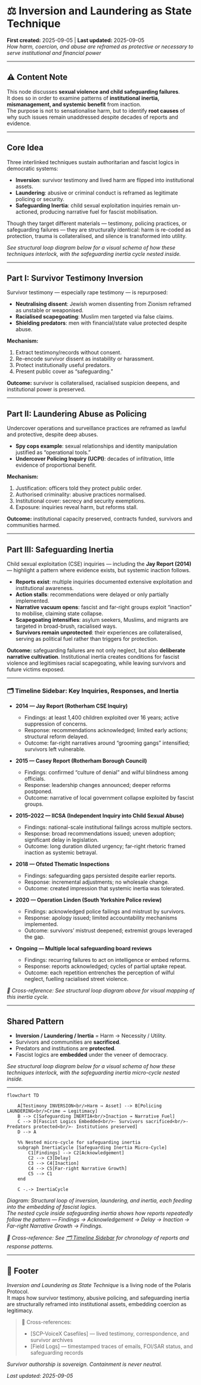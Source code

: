 # ⚖️ Inversion and Laundering as State Technique  

**First created:** 2025-09-05 | **Last updated:** 2025-09-05  
*How harm, coercion, and abuse are reframed as protective or necessary to serve institutional and financial power*  

---

## ⚠️ Content Note  

This node discusses **sexual violence and child safeguarding failures**.  
It does so in order to examine patterns of **institutional inertia, mismanagement, and systemic benefit** from inaction.  
The purpose is not to sensationalise harm, but to identify **root causes** of why such issues remain unaddressed despite decades of reports and evidence.  

---

## Core Idea  

Three interlinked techniques sustain authoritarian and fascist logics in democratic systems:  

- **Inversion**: survivor testimony and lived harm are flipped into institutional assets.  
- **Laundering**: abusive or criminal conduct is reframed as legitimate policing or security.  
- **Safeguarding Inertia**: child sexual exploitation inquiries remain un-actioned, producing narrative fuel for fascist mobilisation.  

Though they target different materials — testimony, policing practices, or safeguarding failures — they are structurally identical: harm is re-coded as protection, trauma is collateralised, and silence is transformed into utility.  

*See structural loop diagram below for a visual schema of how these techniques interlock, with the safeguarding inertia cycle nested inside.*  

---

## Part I: Survivor Testimony Inversion  

Survivor testimony — especially rape testimony — is repurposed:  

- **Neutralising dissent**: Jewish women dissenting from Zionism reframed as unstable or weaponised.  
- **Racialised scapegoating**: Muslim men targeted via false claims.  
- **Shielding predators**: men with financial/state value protected despite abuse.  

**Mechanism:**  
1. Extract testimony/records without consent.  
2. Re-encode survivor dissent as instability or harassment.  
3. Protect institutionally useful predators.  
4. Present public cover as “safeguarding.”  

**Outcome:** survivor is collateralised, racialised suspicion deepens, and institutional power is preserved.  

---

## Part II: Laundering Abuse as Policing  

Undercover operations and surveillance practices are reframed as lawful and protective, despite deep abuses.  

- **Spy cops example**: sexual relationships and identity manipulation justified as “operational tools.”  
- **Undercover Policing Inquiry (UCPI)**: decades of infiltration, little evidence of proportional benefit.  

**Mechanism:**  
1. Justification: officers told they protect public order.  
2. Authorised criminality: abusive practices normalised.  
3. Institutional cover: secrecy and security exemptions.  
4. Exposure: inquiries reveal harm, but reforms stall.  

**Outcome:** institutional capacity preserved, contracts funded, survivors and communities harmed.  

---

## Part III: Safeguarding Inertia  

Child sexual exploitation (CSE) inquiries — including the **Jay Report (2014)** — highlight a pattern where evidence exists, but systemic inaction follows.  

- **Reports exist**: multiple inquiries documented extensive exploitation and institutional awareness.  
- **Action stalls**: recommendations were delayed or only partially implemented.  
- **Narrative vacuum opens**: fascist and far-right groups exploit “inaction” to mobilise, claiming state collapse.  
- **Scapegoating intensifies**: asylum seekers, Muslims, and migrants are targeted in broad-brush, racialised ways.  
- **Survivors remain unprotected**: their experiences are collateralised, serving as political fuel rather than triggers for protection.  

**Outcome:** safeguarding failures are not only neglect, but also **deliberate narrative cultivation**. Institutional inertia creates conditions for fascist violence and legitimises racial scapegoating, while leaving survivors and future victims exposed.  

---

### 🗂️ Timeline Sidebar: Key Inquiries, Responses, and Inertia  

- **2014 — Jay Report (Rotherham CSE Inquiry)**  
  - Findings: at least 1,400 children exploited over 16 years; active suppression of concerns.  
  - Response: recommendations acknowledged; limited early actions; structural reform delayed.  
  - Outcome: far-right narratives around “grooming gangs” intensified; survivors left vulnerable.  

- **2015 — Casey Report (Rotherham Borough Council)**  
  - Findings: confirmed “culture of denial” and wilful blindness among officials.  
  - Response: leadership changes announced; deeper reforms postponed.  
  - Outcome: narrative of local government collapse exploited by fascist groups.  

- **2015–2022 — IICSA (Independent Inquiry into Child Sexual Abuse)**  
  - Findings: national-scale institutional failings across multiple sectors.  
  - Response: broad recommendations issued; uneven adoption; significant delay in legislation.  
  - Outcome: long duration diluted urgency; far-right rhetoric framed inaction as systemic betrayal.  

- **2018 — Ofsted Thematic Inspections**  
  - Findings: safeguarding gaps persisted despite earlier reports.  
  - Response: incremental adjustments; no wholesale change.  
  - Outcome: created impression that systemic inertia was tolerated.  

- **2020 — Operation Linden (South Yorkshire Police review)**  
  - Findings: acknowledged police failings and mistrust by survivors.  
  - Response: apology issued; limited accountability mechanisms implemented.  
  - Outcome: survivors’ mistrust deepened; extremist groups leveraged the gap.  

- **Ongoing — Multiple local safeguarding board reviews**  
  - Findings: recurring failures to act on intelligence or embed reforms.  
  - Response: reports acknowledged; cycles of partial uptake repeat.  
  - Outcome: each repetition entrenches the perception of wilful neglect, fuelling racialised street violence.  

*📡 Cross-reference: See structural loop diagram above for visual mapping of this inertia cycle.*  

---

## Shared Pattern  

- **Inversion / Laundering / Inertia** = Harm → Necessity / Utility.  
- Survivors and communities are **sacrificed**.  
- Predators and institutions are **protected**.  
- Fascist logics are **embedded** under the veneer of democracy.  

*See structural loop diagram below for a visual schema of how these techniques interlock, with the safeguarding inertia micro-cycle nested inside.*  

---

```mermaid
flowchart TD

    A[Testimony INVERSION<br/>Harm → Asset] --> B[Policing LAUNDERING<br/>Crime → Legitimacy]
    B --> C[Safeguarding INERTIA<br/>Inaction → Narrative Fuel]
    C --> D[Fascist Logics Embedded<br/>- Survivors sacrificed<br/>- Predators protected<br/>- Institutions preserved]
    D --> A

    %% Nested micro-cycle for safeguarding inertia
    subgraph InertiaCycle [Safeguarding Inertia Micro-Cycle]
        C1[Findings] --> C2[Acknowledgement]
        C2 --> C3[Delay]
        C3 --> C4[Inaction]
        C4 --> C5[Far-right Narrative Growth]
        C5 --> C1
    end

    C -.-> InertiaCycle  
```

*Diagram: Structural loop of inversion, laundering, and inertia, each feeding into the embedding of fascist logics.  
The nested cycle inside safeguarding inertia shows how reports repeatedly follow the pattern — Findings → Acknowledgement → Delay → Inaction → Far-right Narrative Growth → Findings.*  

*📡 Cross-reference: See [🗂️ Timeline Sidebar](#️-timeline-sidebar-key-inquiries-responses-and-inertia) for chronology of reports and response patterns.*  

---

## 🏮 Footer  

*Inversion and Laundering as State Technique* is a living node of the Polaris Protocol.  
It maps how survivor testimony, abusive policing, and safeguarding inertia are structurally reframed into institutional assets, embedding coercion as legitimacy.  

> 📡 Cross-references:  
> - [SCP-VoiceX Casefiles] — lived testimony, correspondence, and survivor archives
> - [Field Logs] — timestamped traces of emails, FOI/SAR status, and safeguarding records

*Survivor authorship is sovereign. Containment is never neutral.*  

_Last updated: 2025-09-05_  
